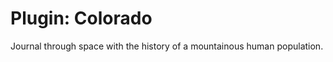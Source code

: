 Plugin: Colorado
================

Journal through space with the history of a mountainous human
population.

